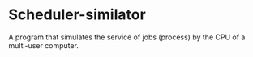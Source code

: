 # Scheduler-similator
A program that simulates the service of jobs (process) by the CPU of a multi-user computer. 
